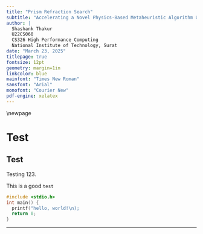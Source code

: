 ```yaml
---
title: "Prism Refraction Search"
subtitle: "Accelerating a Novel Physics-Based Metaheuristic Algorithm Using CUDA for High-Performance Optimization"
author: |  
  Shashank Thakur  
  U22CS060  
  CS326 High Performance Computing  
  National Institute of Technology, Surat  
date: "March 23, 2025"
titlepage: true
fontsize: 12pt
geometry: margin=1in
linkcolor: blue
mainfont: "Times New Roman"
sansfont: "Arial"
monofont: "Courier New"
pdf-engine: xelatex
---
```


\newpage

# Test

## Test

Testing 123.

This is a good `test`

```c
#include <stdio.h>
int main() {
  printf("hello, world!\n);
  return 0;
}
```

---
